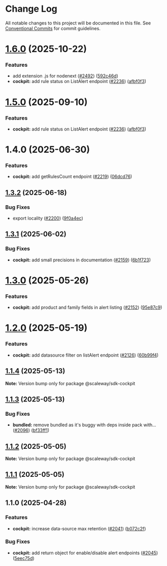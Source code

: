 # Change Log

All notable changes to this project will be documented in this file.
See [Conventional Commits](https://conventionalcommits.org) for commit guidelines.

# [1.6.0](https://github.com/scaleway/scaleway-sdk-js/compare/@scaleway/sdk-cockpit@1.4.0...@scaleway/sdk-cockpit@1.6.0) (2025-10-22)

### Features

- add extension .js for nodenext ([#2492](https://github.com/scaleway/scaleway-sdk-js/issues/2492)) ([592c46d](https://github.com/scaleway/scaleway-sdk-js/commit/592c46df916c5b8b35f26c13b626eee797970f5d))
- **cockpit:** add rule status on ListAlert endpoint ([#2236](https://github.com/scaleway/scaleway-sdk-js/issues/2236)) ([afbf0f3](https://github.com/scaleway/scaleway-sdk-js/commit/afbf0f3a11c97872af66e9948cf5f4bb1f49096a))

# [1.5.0](https://github.com/scaleway/scaleway-sdk-js/compare/@scaleway/sdk-cockpit@1.4.0...@scaleway/sdk-cockpit@1.5.0) (2025-09-10)

### Features

- **cockpit:** add rule status on ListAlert endpoint ([#2236](https://github.com/scaleway/scaleway-sdk-js/issues/2236)) ([afbf0f3](https://github.com/scaleway/scaleway-sdk-js/commit/afbf0f3a11c97872af66e9948cf5f4bb1f49096a))

# 1.4.0 (2025-06-30)

### Features

- **cockpit:** add getRulesCount endpoint ([#2219](https://github.com/scaleway/scaleway-sdk-js/issues/2219)) ([06dcd76](https://github.com/scaleway/scaleway-sdk-js/commit/06dcd76aff6034d297e5268ca376078fcc9d466a))

## [1.3.2](https://github.com/scaleway/scaleway-sdk-js/compare/@scaleway/sdk-cockpit@1.3.1...@scaleway/sdk-cockpit@1.3.2) (2025-06-18)

### Bug Fixes

- export locality ([#2200](https://github.com/scaleway/scaleway-sdk-js/issues/2200)) ([9f0a4ec](https://github.com/scaleway/scaleway-sdk-js/commit/9f0a4ec19e377cd90c5829604467c09a2088a38c))

## [1.3.1](https://github.com/scaleway/scaleway-sdk-js/compare/@scaleway/sdk-cockpit@1.3.0...@scaleway/sdk-cockpit@1.3.1) (2025-06-02)

### Bug Fixes

- **cockpit:** add small precisions in documentation ([#2159](https://github.com/scaleway/scaleway-sdk-js/issues/2159)) ([6b1f723](https://github.com/scaleway/scaleway-sdk-js/commit/6b1f723bb4b6d157b3c8365055ef46c1006c8041))

# [1.3.0](https://github.com/scaleway/scaleway-sdk-js/compare/@scaleway/sdk-cockpit@1.2.0...@scaleway/sdk-cockpit@1.3.0) (2025-05-26)

### Features

- **cockpit:** add product and family fields in alert listing ([#2152](https://github.com/scaleway/scaleway-sdk-js/issues/2152)) ([95e87c9](https://github.com/scaleway/scaleway-sdk-js/commit/95e87c954e7af79b7fb06c1e5170e4b6a411738b))

# [1.2.0](https://github.com/scaleway/scaleway-sdk-js/compare/@scaleway/sdk-cockpit@1.1.4...@scaleway/sdk-cockpit@1.2.0) (2025-05-19)

### Features

- **cockpit:** add datasource filter on listAlert endpoint ([#2126](https://github.com/scaleway/scaleway-sdk-js/issues/2126)) ([60b99f4](https://github.com/scaleway/scaleway-sdk-js/commit/60b99f4291f9de145da77a8b578eb3358aa31c38))

## [1.1.4](https://github.com/scaleway/scaleway-sdk-js/compare/@scaleway/sdk-cockpit@1.1.3...@scaleway/sdk-cockpit@1.1.4) (2025-05-13)

**Note:** Version bump only for package @scaleway/sdk-cockpit

## [1.1.3](https://github.com/scaleway/scaleway-sdk-js/compare/@scaleway/sdk-cockpit@1.1.0...@scaleway/sdk-cockpit@1.1.3) (2025-05-13)

### Bug Fixes

- **bundled:** remove bundled as it's buggy with deps inside pack with… ([#2096](https://github.com/scaleway/scaleway-sdk-js/issues/2096)) ([bf33ff1](https://github.com/scaleway/scaleway-sdk-js/commit/bf33ff1f9cdd951add94817dac27239c86ef5437))

## [1.1.2](https://github.com/scaleway/scaleway-sdk-js/compare/@scaleway/sdk-cockpit@1.1.0...@scaleway/sdk-cockpit@1.1.2) (2025-05-05)

**Note:** Version bump only for package @scaleway/sdk-cockpit

## [1.1.1](https://github.com/scaleway/scaleway-sdk-js/compare/@scaleway/sdk-cockpit@1.1.0...@scaleway/sdk-cockpit@1.1.1) (2025-05-05)

**Note:** Version bump only for package @scaleway/sdk-cockpit

## 1.1.0 (2025-04-28)

### Features

- **cockpit:** increase data-source max retention ([#2041](https://github.com/scaleway/scaleway-sdk-js/issues/2041)) ([b072c2f](https://github.com/scaleway/scaleway-sdk-js/commit/b072c2f3eb5f1aa72d5e5f9b2c44039102269c9b))

### Bug Fixes

- **cockpit:** add return object for enable/disable alert endpoints ([#2045](https://github.com/scaleway/scaleway-sdk-js/issues/2045)) ([5eec75d](https://github.com/scaleway/scaleway-sdk-js/commit/5eec75d798fcfddb9e6264b85c90798779eb231e))
